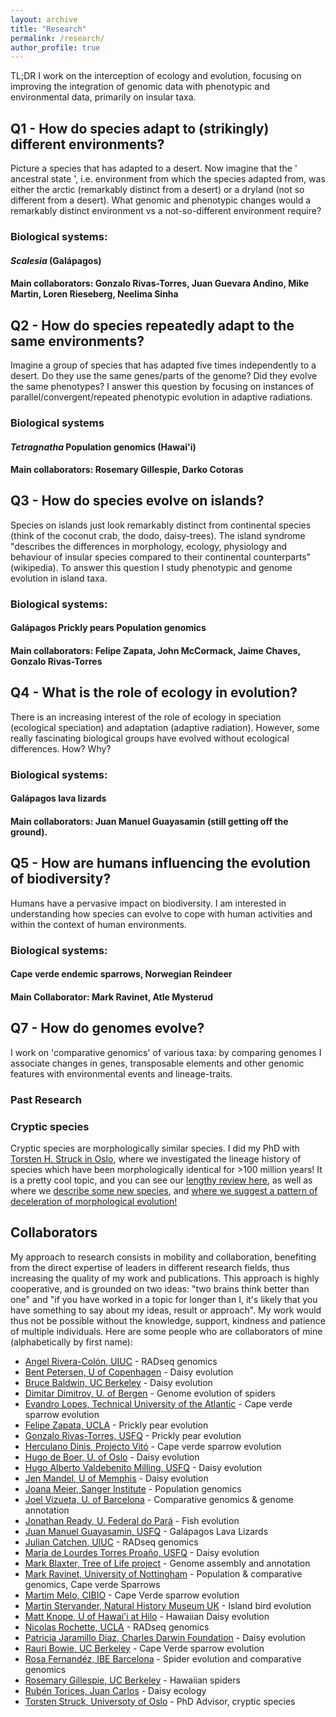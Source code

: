 ```yaml
---
layout: archive
title: "Research"
permalink: /research/
author_profile: true
---
```


TL;DR I work on the interception of ecology and evolution, focusing on improving the integration of genomic data with phenotypic and environmental data, primarily on insular taxa.

## Q1 - How do species adapt to (strikingly) different environments?
Picture a species that has adapted to a desert. Now imagine that the ' ancestral state ', i.e. environment from which the species adapted from, was either the arctic (remarkably distinct from a desert) or a dryland (not so different from a desert). What genomic and phenotypic changes would a remarkably distinct environment vs a not-so-different environment require?

### Biological systems:
#### *Scalesia* (Galápagos) ###
#### Main collaborators: Gonzalo Rivas-Torres, Juan Guevara Andino, Mike Martin, Loren Rieseberg, Neelima Sinha

## Q2 - How do species repeatedly adapt to the same environments?
Imagine a group of species that has adapted five times independently to a desert. Do they use the same genes/parts of the genome? Did they evolve the same phenotypes? I answer this question by focusing on instances of parallel/convergent/repeated phenotypic evolution in adaptive radiations.

### Biological systems
#### *Tetragnatha* Population genomics (Hawai'i) ### 
#### Main collaborators: Rosemary Gillespie, Darko Cotoras

## Q3 - How do species evolve on islands?
Species on islands just look remarkably distinct from continental species (think of the coconut crab, the dodo, daisy-trees). The island syndrome "describes the differences in morphology, ecology, physiology and behaviour of insular species compared to their continental counterparts" (wikipedia). To answer this question I study phenotypic and genome evolution in island taxa.
### Biological systems:
#### Galápagos Prickly pears Population genomics ###
#### Main collaborators: Felipe Zapata, John McCormack, Jaime Chaves, Gonzalo Rivas-Torres

## Q4 - What is the role of ecology in evolution?
There is an increasing interest of the role of ecology in speciation (ecological speciation) and adaptation (adaptive radiation). However, some really fascinating biological groups have evolved without ecological differences. How? Why?

### Biological systems:
#### Galápagos lava lizards
#### Main collaborators: Juan Manuel Guayasamin (still getting off the ground).

## Q5 - How are humans influencing the evolution of biodiversity?
Humans have a pervasive impact on biodiversity. I am interested in understanding how species can evolve to cope with human activities and within the context of human environments.

### Biological systems:
#### Cape verde endemic sparrows, Norwegian Reindeer
#### Main Collaborator: Mark Ravinet, Atle Mysterud

## Q7 - How do genomes evolve?
I work on 'comparative genomics' of various taxa: by comparing genomes I associate changes in genes, transposable elements and other genomic features with environmental events and lineage-traits.


### Past Research ###
### Cryptic species ###
Cryptic species are morphologically similar species. I did my PhD with [Torsten H. Struck in Oslo](https://www.nhm.uio.no/english/about/organization/research-collections/people/torsths/), where we investigated the lineage history of species which have been morphologically identical for >100 million years! It is a pretty cool topic, and you can see our [lengthy review here](https://www.sciencedirect.com/science/article/abs/pii/S0169534717302902), as well as where we [describe some new species](https://www.sciencedirect.com/science/article/pii/S1055790319303975), and [where we suggest a pattern of deceleration of morphological evolution!](https://onlinelibrary.wiley.com/doi/full/10.1111/evo.13884)


Collaborators
----
My approach to research consists in mobility and collaboration, benefiting from the direct expertise of leaders in different research fields, thus increasing the quality of my work and publications. This approach is highly cooperative, and is grounded on two ideas: "two brains think better than one" and "if you have worked in a topic for longer than I, it's likely that you have something to say about my ideas, result or approach". My work would thus not be possible without the knowledge, support, kindness and patience of multiple individuals.
Here are some people who are collaborators of mine (alphabetically by first name):
  * [Angel Rivera-Colón, UIUC](http://catchenlab.life.illinois.edu/) - RADseq genomics
  * [Bent Petersen, U of Copenhagen](https://globe.ku.dk/staff-list/?pure=en/persons/271131) - Daisy evolution
  * [Bruce Baldwin, UC Berkeley](https://ib.berkeley.edu/people/faculty/baldwinb) - Daisy evolution
  * [Dimitar Dimitrov, U. of Bergen](https://www.uib.no/en/persons/Dimitar.Dimitrov) - Genome evolution of spiders
  * [Evandro Lopes, Technical University of the Atlantic](https://scholar.google.com/citations?user=FNULlLwAAAAJ&hl=en) - Cape verde sparrow evolution
  * [Felipe Zapata, UCLA](https://www.zapatalab.org/) - Prickly pear evolution
  * [Gonzalo Rivas-Torres, USFQ](https://ecologyecuador.com/) - Prickly pear evolution
  * [Herculano Dinis, Projecto Vitó](https://orcid.org/0000-0002-2674-5591) - Cape verde sparrow evolution
  * [Hugo de Boer, U. of Oslo](https://www.nhm.uio.no/english/about/organization/research-collections/people/hugode/) - Daisy evolution
  * [Hugo Alberto Valdebenito Milling, USFQ](https://www.usfq.edu.ec/en/profiles/hugo-alberto-valdebenito-milling) - Daisy evolution
  * [Jen Mandel, U of Memphis](https://www.memphis.edu/biology/people/faculty/jennifer-mandel.php) - Daisy evolution
  * [Joana Meier, Sanger Institute](https://joanameier.ch/) - Population genomics
  * [Joel Vizueta, U. of Barcelona](https://scholar.google.com/citations?user=CTBqqSsAAAAJ&hl=en) - Comparative genomics & genome annotation
  * [Jonathan Ready, U. Federal do Pará](https://scholar.google.com/citations?user=ES1i6vgAAAAJ&hl=de) - Fish evolution
  * [Juan Manuel Guayasamin, USFQ](https://en.wikipedia.org/wiki/Juan_Manuel_Guayasamin) - Galápagos Lava Lizards
  * [Julian Catchen, UIUC](http://catchenlab.life.illinois.edu/) - RADseq genomics
  * [María de Lourdes Torres Proaño, USFQ](https://www.usfq.edu.ec/en/profiles/maria-de-lourdes-torres-proano) - Daisy evolution
  * [Mark Blaxter, Tree of Life project](https://www.sanger.ac.uk/person/blaxter-mark/) - Genome assembly and annotation
  * [Mark Ravinet, University of Nottingham](https://www.nottingham.ac.uk/research/groups/cells-organisms-and-molecular-genetics/people/mark.ravinet) - Population & comparative genomics, Cape verde Sparrows
  * [Martim Melo, CIBIO](https://cibio.up.pt/en/people/details/martim-melo/) - Cape Verde sparrow evolution
  * [Martin Stervander, Natural History Museum UK](https://www.stervander.com/) - Island bird evolution
  * [Matt Knope, U of Hawai'i at Hilo](http://matthew-knope.squarespace.com/) - Hawaiian Daisy evolution
  * [Nicolas Rochette, UCLA](https://scholar.google.com/citations?user=DFqQtXgAAAAJ&hl=en) - RADseq genomics
  * [Patricia Jaramillo Diaz, Charles Darwin Foundation](https://www.darwinfoundation.org/en/component/contact/contact/14-staff/6-patricia-jaramillo-diaz?Itemid=150) - Daisy evolution
  * [Rauri Bowie, UC Berkeley](https://bowie.berkeley.edu/people/rauri-bowie/) - Cape Verde sparrow evolution
  * [Rosa Fernandéz, IBE Barcelona](https://rmfernandezgarcia0.wixsite.com/metazomics) - Spider evolution and comparative genomics
  * [Rosemary Gillespie, UC Berkeley](https://nature.berkeley.edu/evolab/) - Hawaiian spiders
  * [Rubén Torices, Juan Carlos](https://rubentorices.wordpress.com/) - Daisy ecology
  * [Torsten Struck, Universoty of Oslo](https://scholar.google.pt/citations?hl=en&user=NossYmoAAAAJ) - PhD Advisor, cryptic species
